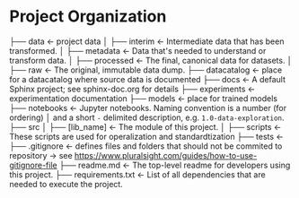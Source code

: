 # Project Organization

├── data                <- project data
│   ├── interim         <- Intermediate data that has been transformed.
│   ├── metadata        <- Data that's needed to understand or transform data.
│   ├── processed       <- The final, canonical data for datasets.
│   ├── raw             <- The original, immutable data dump.
├── datacatalog         <- place for a datacatalog where source data is documented
├── docs                <- A default Sphinx project; see sphinx-doc.org for details
├── experiments         <- experimentation documentation
├── models              <- place for trained models
├── notebooks           <- Jupyter notebooks. Naming convention is a number (for ordering)
│                          and a short `-` delimited description, e.g. `1.0-data-exploration`.
├── src
│   ├── [lib_name]      <- The module of this project.
│   ├── scripts         <- These scripts are used for operalization and standardtization
├── tests               <- 
├── .gitignore          <- defines files and folders that should not be commited to repository -> see https://www.pluralsight.com/guides/how-to-use-gitignore-file
├── readme.md           <- The top-level readme for developers using this project.
├── requirements.txt    <- List of all dependencies that are needed to execute the project.